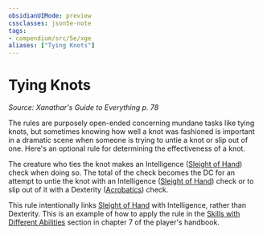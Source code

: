 ```yaml
---
obsidianUIMode: preview
cssclasses: json5e-note
tags:
- compendium/src/5e/xge
aliases: ["Tying Knots"]
---
```

# Tying Knots
*Source: Xanathar's Guide to Everything p. 78* 

The rules are purposely open-ended concerning mundane tasks like tying knots, but sometimes knowing how well a knot was fashioned is important in a dramatic scene when someone is trying to untie a knot or slip out of one. Here's an optional rule for determining the effectiveness of a knot.

The creature who ties the knot makes an Intelligence ([Sleight of Hand](5E2014官方资源/规则/skills.md#Sleight%20of%20Hand)) check when doing so. The total of the check becomes the DC for an attempt to untie the knot with an Intelligence ([Sleight of Hand](5E2014官方资源/规则/skills.md#Sleight%20of%20Hand)) check or to slip out of it with a Dexterity ([Acrobatics](5E2014官方资源/规则/skills.md#Acrobatics)) check.

This rule intentionally links [Sleight of Hand](5E2014官方资源/规则/skills.md#Sleight%20of%20Hand) with Intelligence, rather than Dexterity. This is an example of how to apply the rule in the [Skills with Different Abilities](5E2014官方资源/规则/variant-rules/skills-with-different-abilities.md) section in chapter 7 of the player's handbook.